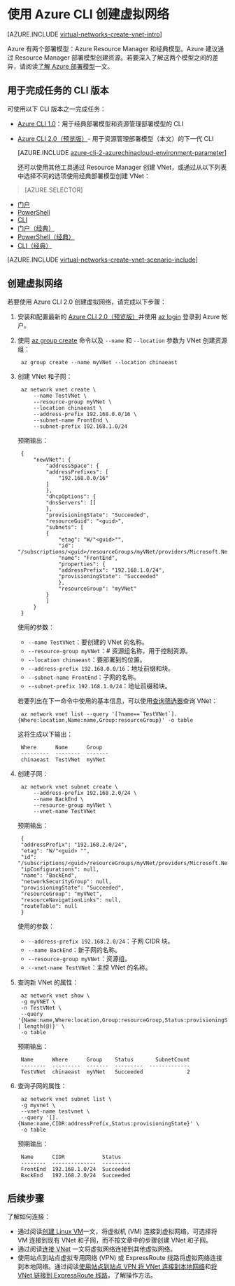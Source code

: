 <properties
    pageTitle="使用 Azure CLI 2.0 创建虚拟网络 | Azure"
    description="了解如何使用 Azure CLI 2.0 创建虚拟网络 | Resource Manager"
    services="virtual-network"
    documentationcenter=""
    author="jimdial"
    manager="carmonm"
    editor=""
    tags="azure-resource-manager" />
<tags
    ms.assetid="75966bcc-0056-4667-8482-6f08ca38e77a"
    ms.service="virtual-network"
    ms.devlang="na"
    ms.topic="article"
    ms.tgt_pltfrm="na"
    ms.workload="infrastructure-services"
    ms.date="03/15/2016"
    wacn.date="03/24/2017"
    ms.author="jdial" />  


# 使用 Azure CLI 创建虚拟网络

[AZURE.INCLUDE [virtual-networks-create-vnet-intro](../../includes/virtual-networks-create-vnet-intro-include.md)]

Azure 有两个部署模型：Azure Resource Manager 和经典模型。Azure 建议通过 Resource Manager 部署模型创建资源。若要深入了解这两个模型之间的差异，请阅读[了解 Azure 部署模型](/documentation/articles/resource-manager-deployment-model/)一文。

## 用于完成任务的 CLI 版本
可使用以下 CLI 版本之一完成任务：

- [Azure CLI 1.0](/documentation/articles/virtual-networks-create-vnet-arm-cli-nodejs/)：用于经典部署模型和资源管理部署模型的 CLI
- [Azure CLI 2.0（预览版）](#create-a-virtual-network)- 用于资源管理部署模型（本文）的下一代 CLI

    [AZURE.INCLUDE [azure-cli-2-azurechinacloud-environment-parameter](../../includes/azure-cli-2-azurechinacloud-environment-parameter.md)]
 
    还可以使用其他工具通过 Resource Manager 创建 VNet，或通过从以下列表中选择不同的选项使用经典部署模型创建 VNet：
> [AZURE.SELECTOR]
- [门户](/documentation/articles/virtual-networks-create-vnet-arm-pportal/)
- [PowerShell](/documentation/articles/virtual-networks-create-vnet-arm-ps/)
- [CLI](/documentation/articles/virtual-networks-create-vnet-arm-cli/)
- [门户（经典）](/documentation/articles/virtual-networks-create-vnet-classic-pportal/)
- [PowerShell（经典）](/documentation/articles/virtual-networks-create-vnet-classic-netcfg-ps/)
- [CLI（经典）](/documentation/articles/virtual-networks-create-vnet-classic-cli/)

[AZURE.INCLUDE [virtual-networks-create-vnet-scenario-include](../../includes/virtual-networks-create-vnet-scenario-include.md)]

## <a name="create-a-virtual-network"></a> 创建虚拟网络

若要使用 Azure CLI 2.0 创建虚拟网络，请完成以下步骤：

1. 安装和配置最新的 [Azure CLI 2.0（预览版）](https://docs.microsoft.com/cli/azure/install-az-cli2)并使用 [az login](https://docs.microsoft.com/cli/azure/#login) 登录到 Azure 帐户。

2. 使用 [az group create](https://docs.microsoft.com/cli/azure/group#create) 命令以及 `--name` 和 `--location` 参数为 VNet 创建资源组：

        az group create --name myVNet --location chinaeast

3. 创建 VNet 和子网：

        az network vnet create \
            --name TestVNet \
            --resource-group myVNet \
            --location chinaeast \
            --address-prefix 192.168.0.0/16 \
            --subnet-name FrontEnd \
            --subnet-prefix 192.168.1.0/24

    预期输出：

        {
            "newVNet": {
                "addressSpace": {
                "addressPrefixes": [
                    "192.168.0.0/16"
                ]
                },
                "dhcpOptions": {
                "dnsServers": []
                },
                "provisioningState": "Succeeded",
                "resourceGuid": "<guid>",
                "subnets": [
                {
                    "etag": "W/"<guid>"",
                    "id": "/subscriptions/<guid>/resourceGroups/myVNet/providers/Microsoft.Network/virtualNetworks/TestVNet/subnets/FrontEnd",
                    "name": "FrontEnd",
                    "properties": {
                    "addressPrefix": "192.168.1.0/24",
                    "provisioningState": "Succeeded"
                    },
                    "resourceGroup": "myVNet"
                }
                ]
            }
        }

    使用的参数：

    - `--name TestVNet`：要创建的 VNet 的名称。
    - `--resource-group myVNet`：# 资源组名称，用于控制资源。
    - `--location chinaeast`：要部署到的位置。
    - `--address-prefix 192.168.0.0/16`：地址前缀和块。
    - `--subnet-name FrontEnd`：子网的名称。
    - `--subnet-prefix 192.168.1.0/24`：地址前缀和块。

    若要列出在下一命令中使用的基本信息，可以使用[查询筛选器](https://docs.microsoft.com/cli/azure/query-az-cli2)查询 VNet：

        az network vnet list --query '[?name==`TestVNet`].{Where:location,Name:name,Group:resourceGroup}' -o table

    这将生成以下输出：

        Where      Name      Group
        ---------  --------  -------
        chinaeast  TestVNet  myVNet

4. 创建子网：

        az network vnet subnet create \
            --address-prefix 192.168.2.0/24 \
            --name BackEnd \
            --resource-group myVNet \
            --vnet-name TestVNet

    预期输出：

        {
        "addressPrefix": "192.168.2.0/24",
        "etag": "W/"<guid> "",
        "id": "/subscriptions/<guid>/resourceGroups/myVNet/providers/Microsoft.Network/virtualNetworks/TestVNet/subnets/BackEnd",
        "ipConfigurations": null,
        "name": "BackEnd",
        "networkSecurityGroup": null,
        "provisioningState": "Succeeded",
        "resourceGroup": "myVNet",
        "resourceNavigationLinks": null,
        "routeTable": null
        }

    使用的参数：

    - `--address-prefix 192.168.2.0/24`：子网 CIDR 块。
    - `--name BackEnd`：新子网的名称。
    - `--resource-group myVNet`：资源组。
    - `--vnet-name TestVNet`：主控 VNet 的名称。

5. 查询新 VNet 的属性：

        az network vnet show \
        -g myVNET \
        -n TestVNet \
        --query '{Name:name,Where:location,Group:resourceGroup,Status:provisioningState,SubnetCount:subnets | length(@)}' \
        -o table

    预期输出：
   
        Name      Where      Group    Status       SubnetCount
        --------  ---------  -------  ---------  -------------
        TestVNet  chinaeast  myVNet   Succeeded              2

6. 查询子网的属性：

        az network vnet subnet list \
        -g myvnet \
        --vnet-name testvnet \
        --query '[].{Name:name,CIDR:addressPrefix,Status:provisioningState}' \
        -o table

    预期输出：

        Name      CIDR            Status
        --------  --------------  ---------
        FrontEnd  192.168.1.0/24  Succeeded
        BackEnd   192.168.2.0/24  Succeeded

## 后续步骤

了解如何连接：

- 通过阅读[创建 Linux VM](/documentation/articles/virtual-machines-linux-quick-create-cli/)一文，将虚拟机 (VM) 连接到虚拟网络。可选择将 VM 连接到现有 VNet 和子网，而不按文章中的步骤创建 VNet 和子网。
- 通过阅读[连接 VNet](/documentation/articles/vpn-gateway-howto-vnet-vnet-resource-manager-portal/) 一文将虚拟网络连接到其他虚拟网络。
- 使用站点到站点虚拟专用网络 (VPN) 或 ExpressRoute 线路将虚拟网络连接到本地网络。通过阅读[使用站点到站点 VPN 将 VNet 连接到本地网络](/documentation/articles/vpn-gateway-howto-multi-site-to-site-resource-manager-portal/)和[将 VNet 链接到 ExpressRoute 线路](/documentation/articles/expressroute-howto-linkvnet-portal-resource-manager/)，了解操作方法。

<!---HONumber=Mooncake_0320_2017-->